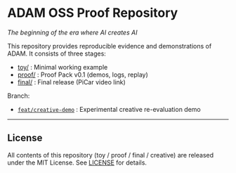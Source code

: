 # ADAM OSS Proof Repository

*The beginning of the era where AI creates AI*

This repository provides reproducible evidence and demonstrations of ADAM.
It consists of three stages:

- [toy/](toy/) : Minimal working example
- [proof/](proof/) : Proof Pack v0.1 (demos, logs, replay)
- [final/](final/) : Final release (PiCar video link)

Branch:
- [`feat/creative-demo`](./creative/) : Experimental creative re-evaluation demo

---

## License

All contents of this repository (toy / proof / final / creative) are released under the MIT License.
See [LICENSE](LICENSE) for details.